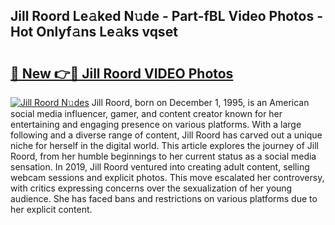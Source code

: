 ## Jill Roord Le𝚊ked N𝚞de - Part-fBL Video Photos - Hot Onlyf𝚊ns Le𝚊ks vqset

# <h2><a href="http://ac4569.deff.icu/?id=Jill+Roord">🔗 New 👉🔴 Jill Roord VIDEO Photos</a></h2>

[![Jill Roord N𝚞des](https://i.imgur.com/rIISA9y.gif)](http://ac4569.deff.icu/?id=Jill+Roord)
Jill Roord, born on December 1, 1995, is an American social media influencer, gamer, and content creator known for her entertaining and engaging presence on various platforms. With a large following and a diverse range of content, Jill Roord has carved out a unique niche for herself in the digital world. This article explores the journey of Jill Roord, from her humble beginnings to her current status as a social media sensation. In 2019, Jill Roord ventured into creating adult content, selling webcam sessions and explicit photos. This move escalated her controversy, with critics expressing concerns over the sexualization of her young audience. She has faced bans and restrictions on various platforms due to her explicit content.
